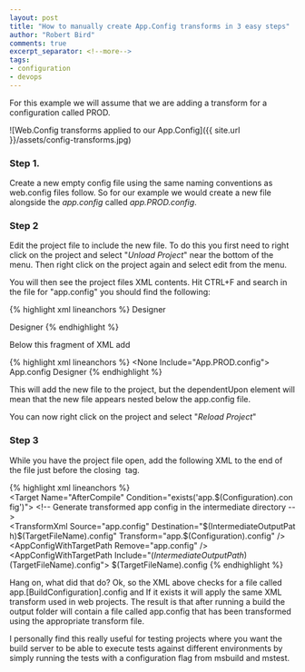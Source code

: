```yaml
--- 
layout: post
title: "How to manually create App.Config transforms in 3 easy steps"
author: "Robert Bird"
comments: true
excerpt_separator: <!--more-->
tags:
- configuration
- devops
---
```


For this example we will assume that we are adding a transform for a configuration called PROD. 

![Web.Config transforms applied to our App.Config]({{ site.url }}/assets/config-transforms.jpg)


### Step 1.

Create a new empty config file using the same naming conventions as web.config files follow. So for our example we would create a new file alongside the _app.config_ called _app.PROD.config_.


### Step 2

Edit the project file to include the new file. To do this you first need to right click on the project and select &quot;_Unload Project_&quot; near the bottom of the menu. Then right click on the project again and select edit from the menu.  



You will then see the project files XML contents. Hit CTRL+F and search in the file for &quot;app.config&quot; you should find the following:
<!--more-->


{% highlight xml lineanchors %}
<None Include="App.config">
  <SubType>Designer</SubType>
</None>

<None Include="App.config">
  <SubType>Designer</SubType>
</None>
{% endhighlight %}


Below this fragment of XML add 

{% highlight xml lineanchors %}
<None Include="App.PROD.config">
  <DependentUpon>App.config</DependentUpon>
  <SubType>Designer</SubType>
</None>
{% endhighlight %}

This will add the new file to the project, but the dependentUpon element will mean that the new file appears nested below the app.config file.

You can now right click on the project and select "_Reload Project_"

### Step 3

While you have the project file open, add the following XML to the end of the file just before the closing </Project> tag.

{% highlight xml lineanchors %}
<UsingTask TaskName="TransformXml" AssemblyFile="$(MSBuildExtensionsPath)\Microsoft\VisualStudio\v10.0\Web\Microsoft.Web.Publishing.Tasks.dll" />
<Target Name="AfterCompile" Condition="exists('app.$(Configuration).config')">
    <!-- Generate transformed app config in the intermediate directory -->
    <TransformXml Source="app.config" Destination="$(IntermediateOutputPath)$(TargetFileName).config" Transform="app.$(Configuration).config" />
    <!-- Force build process to use the transformed configuration file from now on. -->
    <ItemGroup>
      <AppConfigWithTargetPath Remove="app.config" />
      <AppConfigWithTargetPath Include="$(IntermediateOutputPath)$(TargetFileName).config">
        <TargetPath>$(TargetFileName).config</TargetPath>
      </AppConfigWithTargetPath>
    </ItemGroup>
</Target>
{% endhighlight %}


Hang on, what did that do? Ok, so the XML above checks for a file called app.[BuildConfiguration].config and If it exists it will apply the same XML transform used in web projects. The result is that after running a build the output folder will contain a file called app.config that has been transformed using the appropriate transform file. 

I personally find this really useful for testing projects where you want the build server to be able to execute tests against different environments by simply running the tests with a configuration flag from msbuild and mstest. 